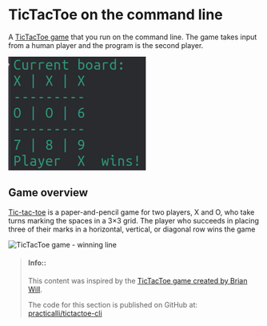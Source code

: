 # TicTacToe on the command line

A [TicTacToe game](https://en.wikipedia.org/wiki/Tic-tac-toe) that you run on the command line.  The game takes input from a human player and the program is the second player.

![Clojure Games TicTacToe board winner X](/images/clojure-games-tictactoe-board-winner-x.png)


## Game overview

[Tic-tac-toe](https://en.wikipedia.org/wiki/Tic-tac-toe) is a paper-and-pencil game for two players, X and O, who take turns marking the spaces in a 3×3 grid. The player who succeeds in placing three of their marks in a horizontal, vertical, or diagonal row wins the game

![TicTacToe game - winning line](https://upload.wikimedia.org/wikipedia/commons/thumb/1/1b/Tic-tac-toe-game-1.svg/719px-Tic-tac-toe-game-1.svg.png)



> #### Info::
> This content was inspired by the [TicTacToe game created by Brian Will](https://www.youtube.com/watch?v=vWSBGD96BHU).
>
> The code for this section is published on GitHub at: [practicalli/tictactoe-cli](https://github.com/practicalli/tictactoe-cli/tree/solution-no-tests)
